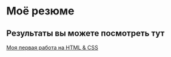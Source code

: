 # Моё резюме

## Результаты вы можете посмотреть тут

[Моя первая работа на HTML & CSS](https://andrey-ch06.github.io/resume/)
